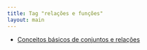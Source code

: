 ```yaml
---
title: Tag "relações e funções"
layout: main
---
```


* [Conceitos básicos de conjuntos e relações](/./teaching/basics/set-concepts)
